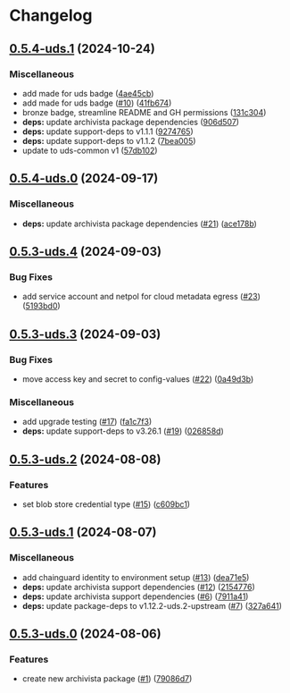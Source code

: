 # Changelog

## [0.5.4-uds.1](https://github.com/defenseunicorns/uds-package-archivista/compare/v0.5.4-uds.0...v0.5.4-uds.1) (2024-10-24)


### Miscellaneous

* add made for uds badge ([4ae45cb](https://github.com/defenseunicorns/uds-package-archivista/commit/4ae45cbc0dcba7a1bc009a9d00acf37ea46a1636))
* add made for uds badge ([#10](https://github.com/defenseunicorns/uds-package-archivista/issues/10)) ([41fb674](https://github.com/defenseunicorns/uds-package-archivista/commit/41fb67477a2e0ebdb30fe3978b547bad80afa65c))
* bronze badge, streamline README and GH permissions ([131c304](https://github.com/defenseunicorns/uds-package-archivista/commit/131c304b067a4bfaa0cf91bc9524046f498299d4))
* **deps:** update archivista package dependencies ([906d507](https://github.com/defenseunicorns/uds-package-archivista/commit/906d507f06516270ff9f8c2aac732b99fbc791ff))
* **deps:** update support-deps to v1.1.1 ([9274765](https://github.com/defenseunicorns/uds-package-archivista/commit/9274765dde343e3cc39c1943d97c27c0109cadf1))
* **deps:** update support-deps to v1.1.2 ([7bea005](https://github.com/defenseunicorns/uds-package-archivista/commit/7bea005635abfccb9b7cc2f84cce15bbaaf55746))
* update to uds-common v1 ([57db102](https://github.com/defenseunicorns/uds-package-archivista/commit/57db10295dcbf398dc73e8a812e3f52e56f622b5))

## [0.5.4-uds.0](https://github.com/defenseunicorns/uds-package-archivista/compare/v0.5.3-uds.4...v0.5.4-uds.0) (2024-09-17)


### Miscellaneous

* **deps:** update archivista package dependencies ([#21](https://github.com/defenseunicorns/uds-package-archivista/issues/21)) ([ace178b](https://github.com/defenseunicorns/uds-package-archivista/commit/ace178b14b392e2d2c51d7762aa0cbcac9e438c9))

## [0.5.3-uds.4](https://github.com/defenseunicorns/uds-package-archivista/compare/v0.5.3-uds.3...v0.5.3-uds.4) (2024-09-03)


### Bug Fixes

* add service account and netpol for cloud metadata egress ([#23](https://github.com/defenseunicorns/uds-package-archivista/issues/23)) ([5193bd0](https://github.com/defenseunicorns/uds-package-archivista/commit/5193bd001382ecd9ea1f04bb7883c8d00ff7701a))

## [0.5.3-uds.3](https://github.com/defenseunicorns/uds-package-archivista/compare/v0.5.3-uds.2...v0.5.3-uds.3) (2024-09-03)


### Bug Fixes

* move access key and secret to config-values ([#22](https://github.com/defenseunicorns/uds-package-archivista/issues/22)) ([0a49d3b](https://github.com/defenseunicorns/uds-package-archivista/commit/0a49d3bd5e1928385e5c6ab24d62937e7932ba65))


### Miscellaneous

* add upgrade testing ([#17](https://github.com/defenseunicorns/uds-package-archivista/issues/17)) ([fa1c7f3](https://github.com/defenseunicorns/uds-package-archivista/commit/fa1c7f3f6af38cf0d2871caa23d63e2e79c1dd27))
* **deps:** update support-deps to v3.26.1 ([#19](https://github.com/defenseunicorns/uds-package-archivista/issues/19)) ([026858d](https://github.com/defenseunicorns/uds-package-archivista/commit/026858d604dd695329c2ad6db006f9a9d7280810))

## [0.5.3-uds.2](https://github.com/defenseunicorns/uds-package-archivista/compare/v0.5.3-uds.1...v0.5.3-uds.2) (2024-08-08)


### Features

* set blob store credential type ([#15](https://github.com/defenseunicorns/uds-package-archivista/issues/15)) ([c609bc1](https://github.com/defenseunicorns/uds-package-archivista/commit/c609bc113017617bcb4267eab9cecee1b1f43529))

## [0.5.3-uds.1](https://github.com/defenseunicorns/uds-package-archivista/compare/v0.5.3-uds.0...v0.5.3-uds.1) (2024-08-07)


### Miscellaneous

* add chainguard identity to environment setup ([#13](https://github.com/defenseunicorns/uds-package-archivista/issues/13)) ([dea71e5](https://github.com/defenseunicorns/uds-package-archivista/commit/dea71e5d9d4018d06eab71cb704c83f1ea0fe62c))
* **deps:** update archivista support dependencies ([#12](https://github.com/defenseunicorns/uds-package-archivista/issues/12)) ([2154776](https://github.com/defenseunicorns/uds-package-archivista/commit/21547764da3a4e9d4c6c51b87aa4d9c549d740db))
* **deps:** update archivista support dependencies ([#6](https://github.com/defenseunicorns/uds-package-archivista/issues/6)) ([7911a41](https://github.com/defenseunicorns/uds-package-archivista/commit/7911a41d4bbed64e3f72040dcad159a302d12009))
* **deps:** update package-deps to v1.12.2-uds.2-upstream ([#7](https://github.com/defenseunicorns/uds-package-archivista/issues/7)) ([327a641](https://github.com/defenseunicorns/uds-package-archivista/commit/327a64106af48fa38c21c8d03bc91316b9a92b3e))

## [0.5.3-uds.0](https://github.com/defenseunicorns/uds-package-archivista/compare/v0.5.1-uds.0...v0.5.3-uds.0) (2024-08-06)


### Features

* create new archivista package ([#1](https://github.com/defenseunicorns/uds-package-archivista/issues/1)) ([79086d7](https://github.com/defenseunicorns/uds-package-archivista/commit/79086d74170410ee474cc7780511b9b13d3c8c51))
